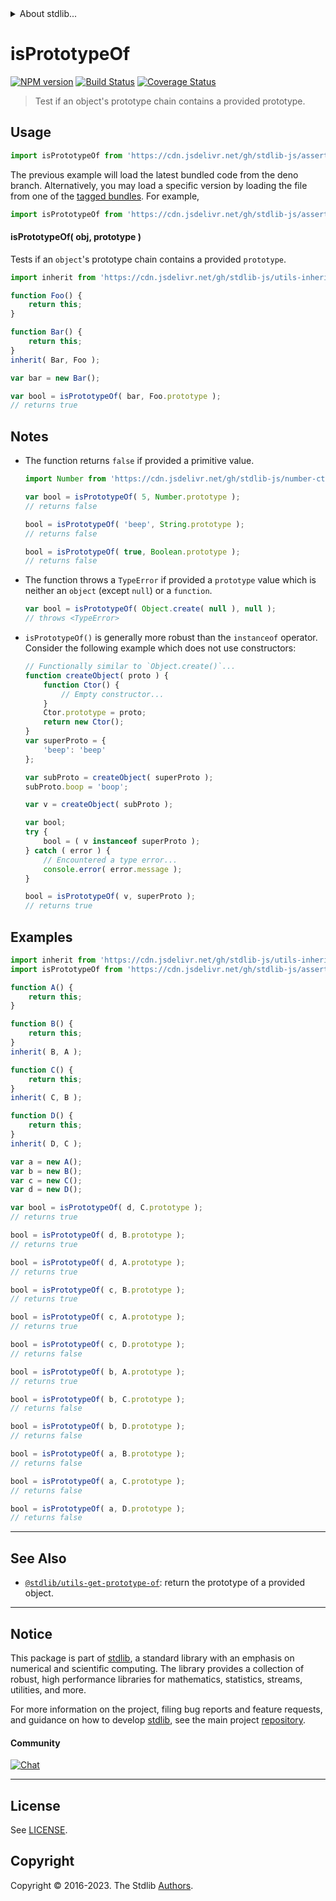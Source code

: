<!--

@license Apache-2.0

Copyright (c) 2018 The Stdlib Authors.

Licensed under the Apache License, Version 2.0 (the "License");
you may not use this file except in compliance with the License.
You may obtain a copy of the License at

   http://www.apache.org/licenses/LICENSE-2.0

Unless required by applicable law or agreed to in writing, software
distributed under the License is distributed on an "AS IS" BASIS,
WITHOUT WARRANTIES OR CONDITIONS OF ANY KIND, either express or implied.
See the License for the specific language governing permissions and
limitations under the License.

-->


<details>
  <summary>
    About stdlib...
  </summary>
  <p>We believe in a future in which the web is a preferred environment for numerical computation. To help realize this future, we've built stdlib. stdlib is a standard library, with an emphasis on numerical and scientific computation, written in JavaScript (and C) for execution in browsers and in Node.js.</p>
  <p>The library is fully decomposable, being architected in such a way that you can swap out and mix and match APIs and functionality to cater to your exact preferences and use cases.</p>
  <p>When you use stdlib, you can be absolutely certain that you are using the most thorough, rigorous, well-written, studied, documented, tested, measured, and high-quality code out there.</p>
  <p>To join us in bringing numerical computing to the web, get started by checking us out on <a href="https://github.com/stdlib-js/stdlib">GitHub</a>, and please consider <a href="https://opencollective.com/stdlib">financially supporting stdlib</a>. We greatly appreciate your continued support!</p>
</details>

# isPrototypeOf

[![NPM version][npm-image]][npm-url] [![Build Status][test-image]][test-url] [![Coverage Status][coverage-image]][coverage-url] <!-- [![dependencies][dependencies-image]][dependencies-url] -->

> Test if an object's prototype chain contains a provided prototype.

<section class="intro">

</section>

<!-- /.intro -->



<section class="usage">

## Usage

<!-- eslint-disable stdlib/no-redeclare -->

```javascript
import isPrototypeOf from 'https://cdn.jsdelivr.net/gh/stdlib-js/assert-is-prototype-of@deno/mod.js';
```
The previous example will load the latest bundled code from the deno branch. Alternatively, you may load a specific version by loading the file from one of the [tagged bundles](https://github.com/stdlib-js/assert-is-prototype-of/tags). For example,

```javascript
import isPrototypeOf from 'https://cdn.jsdelivr.net/gh/stdlib-js/assert-is-prototype-of@v0.1.1-deno/mod.js';
```

#### isPrototypeOf( obj, prototype )

Tests if an `object`'s prototype chain contains a provided `prototype`.

<!-- eslint-disable stdlib/no-redeclare -->

```javascript
import inherit from 'https://cdn.jsdelivr.net/gh/stdlib-js/utils-inherit@deno/mod.js';

function Foo() {
    return this;
}

function Bar() {
    return this;
}
inherit( Bar, Foo );

var bar = new Bar();

var bool = isPrototypeOf( bar, Foo.prototype );
// returns true
```

</section>

<!-- /.usage -->

<section class="notes">

## Notes

-   The function returns `false` if provided a primitive value.

    <!-- eslint-disable stdlib/no-redeclare -->

    ```javascript
    import Number from 'https://cdn.jsdelivr.net/gh/stdlib-js/number-ctor@deno/mod.js';

    var bool = isPrototypeOf( 5, Number.prototype );
    // returns false

    bool = isPrototypeOf( 'beep', String.prototype );
    // returns false

    bool = isPrototypeOf( true, Boolean.prototype );
    // returns false
    ```

-   The function throws a `TypeError` if provided a `prototype` value which is neither an `object` (except `null`) or a `function`.

    <!-- eslint-disable stdlib/no-redeclare -->

    ```javascript
    var bool = isPrototypeOf( Object.create( null ), null );
    // throws <TypeError>
    ```

-   `isPrototypeOf()` is generally more robust than the `instanceof` operator. Consider the following example which does not use constructors:

    <!-- eslint-disable stdlib/no-redeclare -->

    ```javascript
    // Functionally similar to `Object.create()`...
    function createObject( proto ) {
        function Ctor() {
            // Empty constructor...
        }
        Ctor.prototype = proto;
        return new Ctor();
    }
    var superProto = {
        'beep': 'beep'
    };

    var subProto = createObject( superProto );
    subProto.boop = 'boop';

    var v = createObject( subProto );

    var bool;
    try {
        bool = ( v instanceof superProto );
    } catch ( error ) {
        // Encountered a type error...
        console.error( error.message );
    }

    bool = isPrototypeOf( v, superProto );
    // returns true
    ```

</section>

<!-- /.notes -->

<section class="examples">

## Examples

<!-- eslint-disable stdlib/no-redeclare -->

<!-- eslint no-undef: "error" -->

```javascript
import inherit from 'https://cdn.jsdelivr.net/gh/stdlib-js/utils-inherit@deno/mod.js';
import isPrototypeOf from 'https://cdn.jsdelivr.net/gh/stdlib-js/assert-is-prototype-of@deno/mod.js';

function A() {
    return this;
}

function B() {
    return this;
}
inherit( B, A );

function C() {
    return this;
}
inherit( C, B );

function D() {
    return this;
}
inherit( D, C );

var a = new A();
var b = new B();
var c = new C();
var d = new D();

var bool = isPrototypeOf( d, C.prototype );
// returns true

bool = isPrototypeOf( d, B.prototype );
// returns true

bool = isPrototypeOf( d, A.prototype );
// returns true

bool = isPrototypeOf( c, B.prototype );
// returns true

bool = isPrototypeOf( c, A.prototype );
// returns true

bool = isPrototypeOf( c, D.prototype );
// returns false

bool = isPrototypeOf( b, A.prototype );
// returns true

bool = isPrototypeOf( b, C.prototype );
// returns false

bool = isPrototypeOf( b, D.prototype );
// returns false

bool = isPrototypeOf( a, B.prototype );
// returns false

bool = isPrototypeOf( a, C.prototype );
// returns false

bool = isPrototypeOf( a, D.prototype );
// returns false
```

</section>

<!-- /.examples -->

<!-- Section for related `stdlib` packages. Do not manually edit this section, as it is automatically populated. -->

<section class="related">

* * *

## See Also

-   <span class="package-name">[`@stdlib/utils-get-prototype-of`][@stdlib/utils/get-prototype-of]</span><span class="delimiter">: </span><span class="description">return the prototype of a provided object.</span>

</section>

<!-- /.related -->

<!-- Section for all links. Make sure to keep an empty line after the `section` element and another before the `/section` close. -->


<section class="main-repo" >

* * *

## Notice

This package is part of [stdlib][stdlib], a standard library with an emphasis on numerical and scientific computing. The library provides a collection of robust, high performance libraries for mathematics, statistics, streams, utilities, and more.

For more information on the project, filing bug reports and feature requests, and guidance on how to develop [stdlib][stdlib], see the main project [repository][stdlib].

#### Community

[![Chat][chat-image]][chat-url]

---

## License

See [LICENSE][stdlib-license].


## Copyright

Copyright &copy; 2016-2023. The Stdlib [Authors][stdlib-authors].

</section>

<!-- /.stdlib -->

<!-- Section for all links. Make sure to keep an empty line after the `section` element and another before the `/section` close. -->

<section class="links">

[npm-image]: http://img.shields.io/npm/v/@stdlib/assert-is-prototype-of.svg
[npm-url]: https://npmjs.org/package/@stdlib/assert-is-prototype-of

[test-image]: https://github.com/stdlib-js/assert-is-prototype-of/actions/workflows/test.yml/badge.svg?branch=v0.1.1
[test-url]: https://github.com/stdlib-js/assert-is-prototype-of/actions/workflows/test.yml?query=branch:v0.1.1

[coverage-image]: https://img.shields.io/codecov/c/github/stdlib-js/assert-is-prototype-of/main.svg
[coverage-url]: https://codecov.io/github/stdlib-js/assert-is-prototype-of?branch=main

<!--

[dependencies-image]: https://img.shields.io/david/stdlib-js/assert-is-prototype-of.svg
[dependencies-url]: https://david-dm.org/stdlib-js/assert-is-prototype-of/main

-->

[chat-image]: https://img.shields.io/gitter/room/stdlib-js/stdlib.svg
[chat-url]: https://app.gitter.im/#/room/#stdlib-js_stdlib:gitter.im

[stdlib]: https://github.com/stdlib-js/stdlib

[stdlib-authors]: https://github.com/stdlib-js/stdlib/graphs/contributors

[umd]: https://github.com/umdjs/umd
[es-module]: https://developer.mozilla.org/en-US/docs/Web/JavaScript/Guide/Modules

[deno-url]: https://github.com/stdlib-js/assert-is-prototype-of/tree/deno
[umd-url]: https://github.com/stdlib-js/assert-is-prototype-of/tree/umd
[esm-url]: https://github.com/stdlib-js/assert-is-prototype-of/tree/esm
[branches-url]: https://github.com/stdlib-js/assert-is-prototype-of/blob/main/branches.md

[stdlib-license]: https://raw.githubusercontent.com/stdlib-js/assert-is-prototype-of/main/LICENSE

<!-- <related-links> -->

[@stdlib/utils/get-prototype-of]: https://github.com/stdlib-js/utils-get-prototype-of/tree/deno

<!-- </related-links> -->

</section>

<!-- /.links -->
